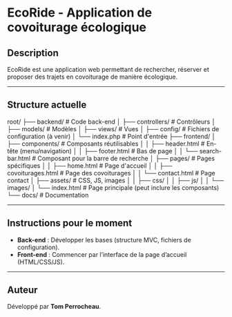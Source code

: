 
# EcoRide - Application de covoiturage écologique

## Description
EcoRide est une application web permettant de rechercher, réserver et proposer des trajets en covoiturage de manière écologique.

---

## Structure actuelle

root/
├── backend/                  # Code back-end
│   ├── controllers/          # Contrôleurs
│   ├── models/               # Modèles
│   ├── views/                # Vues
│   ├── config/               # Fichiers de configuration (à venir)
│   └── index.php             # Point d'entrée
├── frontend/
│   ├── components/               # Composants réutilisables
│   │   ├── header.html           # En-tête (menu/navigation)
│   │   ├── footer.html           # Bas de page
│   │   └── search-bar.html       # Composant pour la barre de recherche
│   ├── pages/                    # Pages spécifiques
│   │   ├── home.html             # Page d'accueil
│   │   ├── covoiturages.html     # Page des covoiturages
│   │   └── contact.html          # Page contact
│   ├── assets/                   # CSS, JS, images
│   │   ├── css/
│   │   ├── js/
│   │   └── images/
│   └── index.html                # Page principale (peut inclure les composants)
└── docs/                     # Documentation

---

## Instructions pour le moment
- **Back-end** : Développer les bases (structure MVC, fichiers de configuration).
- **Front-end** : Commencer par l’interface de la page d’accueil (HTML/CSS/JS).

---

## Auteur
Développé par **Tom Perrocheau**.
